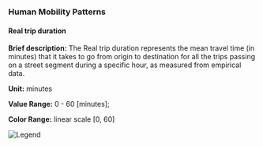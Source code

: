 ### Human Mobility Patterns

#### Real trip duration

**Brief description:** The Real trip duration represents the mean travel time (in minutes) that it
takes to go from origin to destination for all the trips passing on a street segment during a
specific hour, as measured from empirical data.

**Unit:** minutes

**Value Range:** 0 - 60 [minutes];

**Color Range:** linear scale [0, 60]

![Legend](legends/gtif/AQ4_duration_real.png "Real trip duration")

